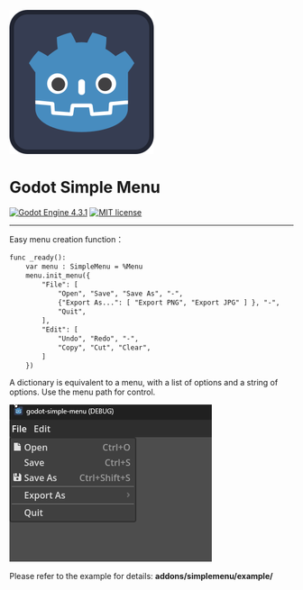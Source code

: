 ![Plugin Logo](icon.svg)

# Godot Simple Menu

[![Godot Engine 4.3.1](https://img.shields.io/badge/Godot%20Engine-4.3-blue)](https://godotengine.org/)
[![MIT license](https://img.shields.io/badge/license-MIT-blue.svg)](https://lbesson.mit-license.org/)

---

Easy menu creation function：


```gdscript
func _ready():
	var menu : SimpleMenu = %Menu
	menu.init_menu({
		"File": [
			"Open", "Save", "Save As", "-",
			{"Export As...": [ "Export PNG", "Export JPG" ] }, "-",
			"Quit",
		],
		"Edit": [
			"Undo", "Redo", "-",
			"Copy", "Cut", "Clear",
		]
	})
```

A dictionary is equivalent to a menu, with a list of options and a string of options. Use the menu path for control.

![](addons/simplemenu/images/2024-04-07_081721.png)


Please refer to the example for details: **addons/simplemenu/example/**
